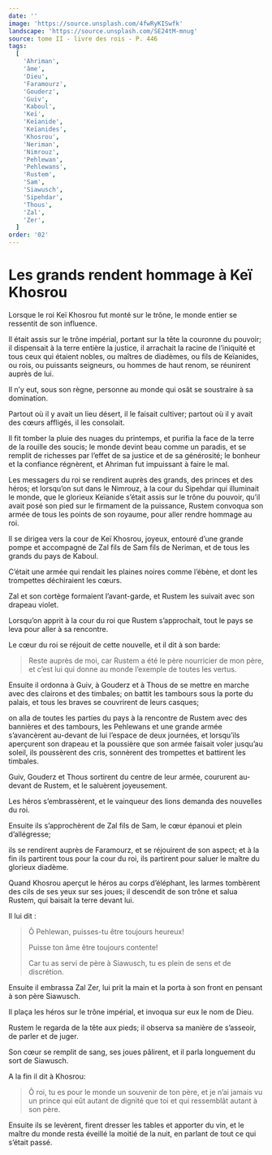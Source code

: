 ```yaml
---
date: ''
image: 'https://source.unsplash.com/4fwRyKISwfk'
landscape: 'https://source.unsplash.com/SE24tM-mnug'
source: tome II - livre des rois - P. 446
tags:
  [
    'Ahriman',
    'âme',
    'Dieu',
    'Faramourz',
    'Gouderz',
    'Guiv',
    'Kaboul',
    'Keï',
    'Keïanide',
    'Keïanides',
    'Khosrou',
    'Neriman',
    'Nimrouz',
    'Pehlewan',
    'Pehlewans',
    'Rustem',
    'Sam',
    'Siawusch',
    'Sipehdar',
    'Thous',
    'Zal',
    'Zer',
  ]
order: '02'
---
```


# Les grands rendent hommage à Keï Khosrou

Lorsque le roi Keï Khosrou fut monté sur le trône, le monde entier se ressentit de son influence.

Il était assis sur le trône impérial, portant sur la tête la couronne du pouvoir; il dispensait à la terre entière la justice, il arrachait la racine de l’iniquité et tous ceux qui étaient nobles, ou maîtres de diadèmes, ou fils de Keïanides, ou rois, ou puissants seigneurs, ou hommes de haut renom, se réunirent auprès de lui.

Il n’y eut, sous son règne, personne au monde qui osât se soustraire à sa domination.

Partout où il y avait un lieu désert, il le faisait cultiver; partout où il y avait des cœurs affligés, il les consolait.

Il fit tomber la pluie des nuages du printemps, et purifia la face de la terre de la rouille des soucis; le monde devint beau comme un paradis, et se remplit de richesses par l’effet de sa justice et de sa générosité; le bonheur et la confiance régnèrent, et Ahriman fut impuissant à faire le mal.

Les messagers du roi se rendirent auprès des grands, des princes et des héros; et lorsqu’on sut dans le Nimrouz, à la cour du Sipehdar qui illuminait le monde, que le glorieux Keïanide s’était assis sur le trône du pouvoir, qu’il avait posé son pied sur le firmament de la puissance, Rustem convoqua son armée de tous les points de son royaume, pour aller rendre hommage au roi.

Il se dirigea vers la cour de Keï Khosrou, joyeux, entouré d’une grande pompe et accompagné de Zal fils de Sam fils de Neriman, et de tous les grands du pays de Kaboul.

C’était une armée qui rendait les plaines noires comme l’ébène, et dont les trompettes déchiraient les cœurs.

Zal et son cortège formaient l’avant-garde, et Rustem les suivait avec son drapeau violet.

Lorsqu’on apprit à la cour du roi que Rustem s’approchait, tout le pays se leva pour aller à sa rencontre.

Le cœur du roi se réjouit de cette nouvelle, et il dit à son barde:

> Reste auprès de moi, car Rustem a été le père nourricier de mon père, et c’est lui qui donne au monde l’exemple de toutes les vertus.

Ensuite il ordonna à Guiv, à Gouderz et à Thous de se mettre en marche avec des clairons et des timbales; on battit les tambours sous la porte du palais, et tous les braves se couvrirent de leurs casques;

on alla de toutes les parties du pays à la rencontre de Rustem avec des bannières et des tambours, les Pehlewans et une grande armée s’avancèrent au-devant de lui l’espace de deux journées, et lorsqu’ils aperçurent son drapeau et la poussière que son armée faisait voler jusqu’au soleil, ils poussèrent des cris, sonnèrent des trompettes et battirent les timbales.

Guiv, Gouderz et Thous sortirent du centre de leur armée, coururent au-devant de Rustem, et le saluèrent joyeusement.

Les héros s’embrassèrent, et le vainqueur des lions demanda des nouvelles du roi.

Ensuite ils s’approchèrent de Zal fils de Sam, le cœur épanoui et plein d’allégresse;

ils se rendirent auprès de Faramourz, et se réjouirent de son aspect; et à la fin ils partirent tous pour la cour du roi, ils partirent pour saluer le maître du glorieux diadème.

Quand Khosrou aperçut le héros au corps d’éléphant, les larmes tombèrent des cils de ses yeux sur ses joues; il descendit de son trône et salua Rustem, qui baisait la terre devant lui.

Il lui dit :

> Ô Pehlewan, puisses-tu être toujours heureux!
>
> Puisse ton âme être toujours contente!
>
> Car tu as servi de père à Siawusch, tu es plein de sens et de discrétion.

Ensuite il embrassa Zal Zer, lui prit la main et la porta à son front en pensant à son père Siawusch.

Il plaça les héros sur le trône impérial, et invoqua sur eux le nom de Dieu.

Rustem le regarda de la tête aux pieds; il observa sa manière de s’asseoir, de parler et de juger.

Son cœur se remplit de sang, ses joues pâlirent, et il parla longuement du sort de Siawusch.

A la fin il dit à Khosrou:

> Ô roi, tu es pour le monde un souvenir de ton père, et je n’ai jamais vu un prince qui eût autant de dignité que toi et qui ressemblât autant à son père.

Ensuite ils se levèrent, firent dresser les tables et apporter du vin, et le maître du monde resta éveillé la moitié de la nuit, en parlant de tout ce qui s’était passé.
